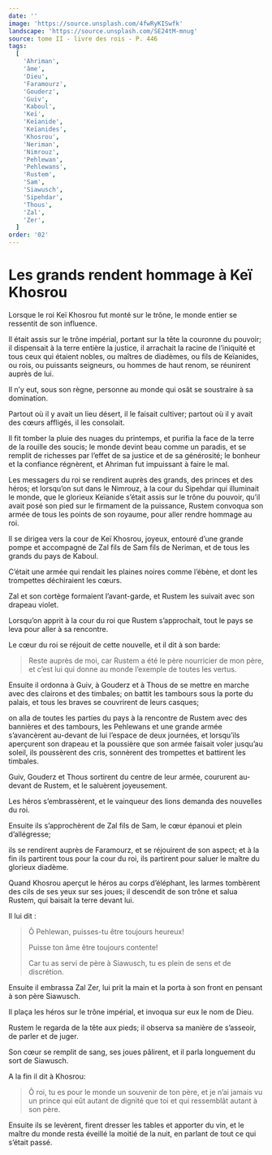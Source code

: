 ```yaml
---
date: ''
image: 'https://source.unsplash.com/4fwRyKISwfk'
landscape: 'https://source.unsplash.com/SE24tM-mnug'
source: tome II - livre des rois - P. 446
tags:
  [
    'Ahriman',
    'âme',
    'Dieu',
    'Faramourz',
    'Gouderz',
    'Guiv',
    'Kaboul',
    'Keï',
    'Keïanide',
    'Keïanides',
    'Khosrou',
    'Neriman',
    'Nimrouz',
    'Pehlewan',
    'Pehlewans',
    'Rustem',
    'Sam',
    'Siawusch',
    'Sipehdar',
    'Thous',
    'Zal',
    'Zer',
  ]
order: '02'
---
```


# Les grands rendent hommage à Keï Khosrou

Lorsque le roi Keï Khosrou fut monté sur le trône, le monde entier se ressentit de son influence.

Il était assis sur le trône impérial, portant sur la tête la couronne du pouvoir; il dispensait à la terre entière la justice, il arrachait la racine de l’iniquité et tous ceux qui étaient nobles, ou maîtres de diadèmes, ou fils de Keïanides, ou rois, ou puissants seigneurs, ou hommes de haut renom, se réunirent auprès de lui.

Il n’y eut, sous son règne, personne au monde qui osât se soustraire à sa domination.

Partout où il y avait un lieu désert, il le faisait cultiver; partout où il y avait des cœurs affligés, il les consolait.

Il fit tomber la pluie des nuages du printemps, et purifia la face de la terre de la rouille des soucis; le monde devint beau comme un paradis, et se remplit de richesses par l’effet de sa justice et de sa générosité; le bonheur et la confiance régnèrent, et Ahriman fut impuissant à faire le mal.

Les messagers du roi se rendirent auprès des grands, des princes et des héros; et lorsqu’on sut dans le Nimrouz, à la cour du Sipehdar qui illuminait le monde, que le glorieux Keïanide s’était assis sur le trône du pouvoir, qu’il avait posé son pied sur le firmament de la puissance, Rustem convoqua son armée de tous les points de son royaume, pour aller rendre hommage au roi.

Il se dirigea vers la cour de Keï Khosrou, joyeux, entouré d’une grande pompe et accompagné de Zal fils de Sam fils de Neriman, et de tous les grands du pays de Kaboul.

C’était une armée qui rendait les plaines noires comme l’ébène, et dont les trompettes déchiraient les cœurs.

Zal et son cortège formaient l’avant-garde, et Rustem les suivait avec son drapeau violet.

Lorsqu’on apprit à la cour du roi que Rustem s’approchait, tout le pays se leva pour aller à sa rencontre.

Le cœur du roi se réjouit de cette nouvelle, et il dit à son barde:

> Reste auprès de moi, car Rustem a été le père nourricier de mon père, et c’est lui qui donne au monde l’exemple de toutes les vertus.

Ensuite il ordonna à Guiv, à Gouderz et à Thous de se mettre en marche avec des clairons et des timbales; on battit les tambours sous la porte du palais, et tous les braves se couvrirent de leurs casques;

on alla de toutes les parties du pays à la rencontre de Rustem avec des bannières et des tambours, les Pehlewans et une grande armée s’avancèrent au-devant de lui l’espace de deux journées, et lorsqu’ils aperçurent son drapeau et la poussière que son armée faisait voler jusqu’au soleil, ils poussèrent des cris, sonnèrent des trompettes et battirent les timbales.

Guiv, Gouderz et Thous sortirent du centre de leur armée, coururent au-devant de Rustem, et le saluèrent joyeusement.

Les héros s’embrassèrent, et le vainqueur des lions demanda des nouvelles du roi.

Ensuite ils s’approchèrent de Zal fils de Sam, le cœur épanoui et plein d’allégresse;

ils se rendirent auprès de Faramourz, et se réjouirent de son aspect; et à la fin ils partirent tous pour la cour du roi, ils partirent pour saluer le maître du glorieux diadème.

Quand Khosrou aperçut le héros au corps d’éléphant, les larmes tombèrent des cils de ses yeux sur ses joues; il descendit de son trône et salua Rustem, qui baisait la terre devant lui.

Il lui dit :

> Ô Pehlewan, puisses-tu être toujours heureux!
>
> Puisse ton âme être toujours contente!
>
> Car tu as servi de père à Siawusch, tu es plein de sens et de discrétion.

Ensuite il embrassa Zal Zer, lui prit la main et la porta à son front en pensant à son père Siawusch.

Il plaça les héros sur le trône impérial, et invoqua sur eux le nom de Dieu.

Rustem le regarda de la tête aux pieds; il observa sa manière de s’asseoir, de parler et de juger.

Son cœur se remplit de sang, ses joues pâlirent, et il parla longuement du sort de Siawusch.

A la fin il dit à Khosrou:

> Ô roi, tu es pour le monde un souvenir de ton père, et je n’ai jamais vu un prince qui eût autant de dignité que toi et qui ressemblât autant à son père.

Ensuite ils se levèrent, firent dresser les tables et apporter du vin, et le maître du monde resta éveillé la moitié de la nuit, en parlant de tout ce qui s’était passé.
